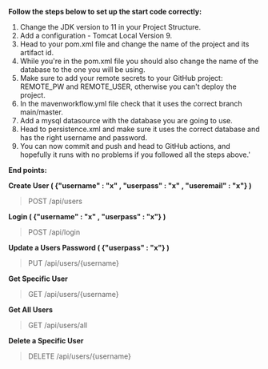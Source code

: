 **Follow the steps below to set up the start code correctly:**

1. Change the JDK version to 11 in your Project Structure.
2. Add a configuration - Tomcat Local Version 9.
3. Head to your pom.xml file and change the name of the project and its artifact id.
4. While you're in the pom.xml file you should also change the name of the database to the one you will be using.
5. Make sure to add your remote secrets to your GitHub project: REMOTE_PW and REMOTE_USER, otherwise you can't deploy the project.
6. In the mavenworkflow.yml file check that it uses the correct branch main/master.
7. Add a mysql datasource with the database you are going to use.
8. Head to persistence.xml and make sure it uses the correct database and has the right username and password.
9. You can now commit and push and head to GitHub actions, and hopefully it runs with no problems if you followed all the steps above.'

**End points:**

**Create User ( {"username"  : "x" , "userpass" : "x" , "useremail" : "x"} )**
> POST /api/users

**Login ( {"username"  : "x" , "userpass" : "x"} )**
> POST /api/login

**Update a Users Password ( {"userpass" : "x"} )**
> PUT /api/users/{username}

**Get Specific User**
> GET /api/users/{username}


**Get All Users**
> GET /api/users/all

**Delete a Specific User**
> DELETE /api/users/{username}
